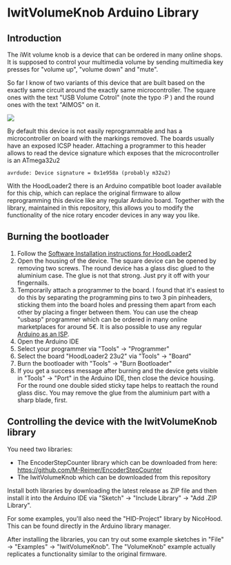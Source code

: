IwitVolumeKnob Arduino Library
==============================

Introduction
------------

The iWit volume knob is a device that can be ordered in many online shops. It is supposed to control your multimedia volume by sending multimedia key presses for "volume up", "volume down" and "mute".

So far I know of two variants of this device that are built based on the exactly same circuit around the exactly same microcontroller. The square ones with the text "USB Volume Cotrol" (note the typo :P ) and the round ones with the text "AIMOS" on it.

![](https://raw.githubusercontent.com/wiki/M-Reimer/IwitVolumeKnob/images/iwit.jpg)

By default this device is not easily reprogrammable and has a microcontroller on board with the markings removed. The boards usually have an exposed ICSP header. Attaching a programmer to this header allows to read the device signature which exposes that the microcontroller is an ATmega32u2

    avrdude: Device signature = 0x1e958a (probably m32u2)

With the HoodLoader2 there is an Arduino compatible boot loader available for this chip, which can replace the original firmware to allow reprogramming this device like any regular Arduino board. Together with the library, maintained in this repository, this allows you to modify the functionality of the nice rotary encoder devices in any way you like.

Burning the bootloader
----------------------

1. Follow the [Software Installation instructions for HoodLoader2](https://github.com/NicoHood/HoodLoader2/wiki/Software-Installation)
2. Open the housing of the device. The square device can be opened by removing two screws. The round device has a glass disc glued to the aluminium case. The glue is not that strong. Just pry it off with your fingernails.
3. Temporarily attach a programmer to the board. I found that it's easiest to do this by separating the programming pins to two 3 pin pinheaders, sticking them into the board holes and pressing them apart from each other by placing a finger between them. You can use the cheap "usbasp" programmer which can be ordered in many online marketplaces for around 5€. It is also possible to use any regular [Arduino as an ISP](https://www.arduino.cc/en/tutorial/arduinoISP).
4. Open the Arduino IDE
5. Select your programmer via "Tools" -> "Programmer"
6. Select the board "HoodLoader2 23u2" via "Tools" -> "Board"
7. Burn the bootloader with "Tools" -> "Burn Bootloader"
8. If you get a success message after burning and the device gets visible in "Tools" -> "Port" in the Arduino IDE, then close the device housing. For the round one double sided sticky tape helps to reattach the round glass disc. You may remove the glue from the aluminium part with a sharp blade, first.

Controlling the device with the IwitVolumeKnob library
------------------------------------------------------

You need two libraries:
- The EncoderStepCounter library which can be downloaded from here: https://github.com/M-Reimer/EncoderStepCounter
- The IwitVolumeKnob which can be downloaded from this repository

Install both libraries by downloading the latest release as ZIP file and then install it into the Arduino IDE via "Sketch" -> "Include Library" -> "Add .ZIP Library".

For some examples, you'll also need the "HID-Project" library by NicoHood. This can be found directly in the Arduino library manager.

After installing the libraries, you can try out some example sketches in "File" -> "Examples" -> "IwitVolumeKnob". The "VolumeKnob" example actually replicates a functionality similar to the original firmware.
